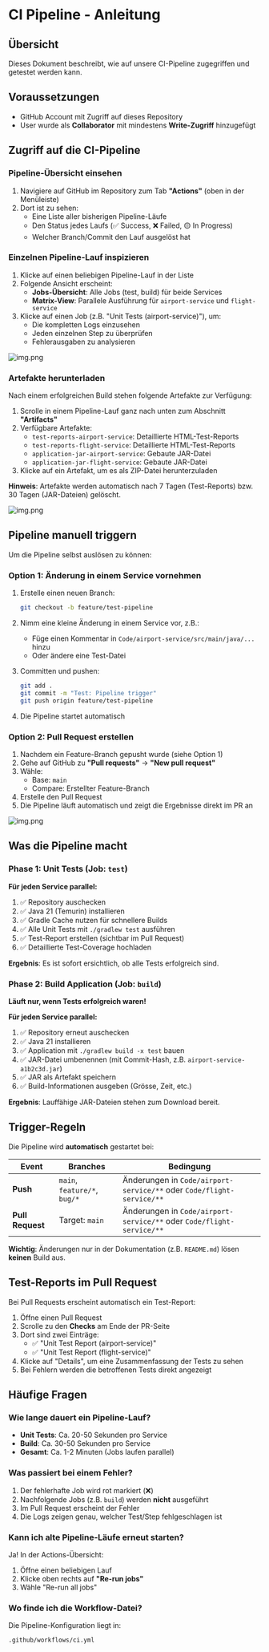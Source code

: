 # CI Pipeline - Anleitung

## Übersicht

Dieses Dokument beschreibt, wie auf unsere CI-Pipeline zugegriffen und getestet werden kann.

## Voraussetzungen

- GitHub Account mit Zugriff auf dieses Repository
- User wurde als **Collaborator** mit mindestens **Write-Zugriff** hinzugefügt

## Zugriff auf die CI-Pipeline

### Pipeline-Übersicht einsehen

1. Navigiere auf GitHub im Repository zum Tab **"Actions"** (oben in der Menüleiste)
2. Dort ist zu sehen:
    - Eine Liste aller bisherigen Pipeline-Läufe
    - Den Status jedes Laufs (✅ Success, ❌ Failed, 🟡 In Progress)
    - Welcher Branch/Commit den Lauf ausgelöst hat



### Einzelnen Pipeline-Lauf inspizieren

1. Klicke auf einen beliebigen Pipeline-Lauf in der Liste
2. Folgende Ansicht erscheint:
    - **Jobs-Übersicht**: Alle Jobs (test, build) für beide Services
    - **Matrix-View**: Parallele Ausführung für `airport-service` und `flight-service`
3. Klicke auf einen Job (z.B. "Unit Tests (airport-service)"), um:
    - Die kompletten Logs einzusehen
    - Jeden einzelnen Step zu überprüfen
    - Fehlerausgaben zu analysieren

![img.png](Images/img1.png)

### Artefakte herunterladen

Nach einem erfolgreichen Build stehen folgende Artefakte zur Verfügung:

1. Scrolle in einem Pipeline-Lauf ganz nach unten zum Abschnitt **"Artifacts"**
2. Verfügbare Artefakte:
    - `test-reports-airport-service`: Detaillierte HTML-Test-Reports
    - `test-reports-flight-service`: Detaillierte HTML-Test-Reports
    - `application-jar-airport-service`: Gebaute JAR-Datei
    - `application-jar-flight-service`: Gebaute JAR-Datei
3. Klicke auf ein Artefakt, um es als ZIP-Datei herunterzuladen

**Hinweis**: Artefakte werden automatisch nach 7 Tagen (Test-Reports) bzw. 30 Tagen (JAR-Dateien) gelöscht.

![img.png](Images/img2.png)

## Pipeline manuell triggern

Um die Pipeline selbst auslösen zu können:

### Option 1: Änderung in einem Service vornehmen

1. Erstelle einen neuen Branch:
   ```bash
   git checkout -b feature/test-pipeline
   ```

2. Nimm eine kleine Änderung in einem Service vor, z.B.:
    - Füge einen Kommentar in `Code/airport-service/src/main/java/...` hinzu
    - Oder ändere eine Test-Datei

3. Committen und pushen:
   ```bash
   git add .
   git commit -m "Test: Pipeline trigger"
   git push origin feature/test-pipeline
   ```

4. Die Pipeline startet automatisch

### Option 2: Pull Request erstellen

1. Nachdem ein Feature-Branch gepusht wurde (siehe Option 1)
2. Gehe auf GitHub zu **"Pull requests"** → **"New pull request"**
3. Wähle:
    - Base: `main`
    - Compare: Erstellter Feature-Branch
4. Erstelle den Pull Request
5. Die Pipeline läuft automatisch und zeigt die Ergebnisse direkt im PR an

![img.png](Images/img3.png)

## Was die Pipeline macht

### Phase 1: Unit Tests (Job: `test`)

**Für jeden Service parallel:**

1. ✅ Repository auschecken
2. ✅ Java 21 (Temurin) installieren
3. ✅ Gradle Cache nutzen für schnellere Builds
4. ✅ Alle Unit Tests mit `./gradlew test` ausführen
5. ✅ Test-Report erstellen (sichtbar im Pull Request)
6. ✅ Detaillierte Test-Coverage hochladen

**Ergebnis**: Es ist sofort ersichtlich, ob alle Tests erfolgreich sind.

### Phase 2: Build Application (Job: `build`)

**Läuft nur, wenn Tests erfolgreich waren!**

**Für jeden Service parallel:**

1. ✅ Repository erneut auschecken
2. ✅ Java 21 installieren
3. ✅ Application mit `./gradlew build -x test` bauen
4. ✅ JAR-Datei umbenennen (mit Commit-Hash, z.B. `airport-service-a1b2c3d.jar`)
5. ✅ JAR als Artefakt speichern
6. ✅ Build-Informationen ausgeben (Grösse, Zeit, etc.)

**Ergebnis**: Lauffähige JAR-Dateien stehen zum Download bereit.

## Trigger-Regeln

Die Pipeline wird **automatisch** gestartet bei:

| Event | Branches | Bedingung |
|-------|----------|-----------|
| **Push** | `main`, `feature/*`, `bug/*` | Änderungen in `Code/airport-service/**` oder `Code/flight-service/**` |
| **Pull Request** | Target: `main` | Änderungen in `Code/airport-service/**` oder `Code/flight-service/**` |

**Wichtig**: Änderungen nur in der Dokumentation (z.B. `README.md`) lösen **keinen** Build aus.

## Test-Reports im Pull Request

Bei Pull Requests erscheint automatisch ein Test-Report:

1. Öffne einen Pull Request
2. Scrolle zu den **Checks** am Ende der PR-Seite
3. Dort sind zwei Einträge:
    - ✅ "Unit Test Report (airport-service)"
    - ✅ "Unit Test Report (flight-service)"
4. Klicke auf "Details", um eine Zusammenfassung der Tests zu sehen
5. Bei Fehlern werden die betroffenen Tests direkt angezeigt

## Häufige Fragen

### Wie lange dauert ein Pipeline-Lauf?

- **Unit Tests**: Ca. 20-50 Sekunden pro Service
- **Build**: Ca. 30-50 Sekunden pro Service
- **Gesamt**: Ca. 1-2 Minuten (Jobs laufen parallel)

### Was passiert bei einem Fehler?

1. Der fehlerhafte Job wird rot markiert (❌)
2. Nachfolgende Jobs (z.B. `build`) werden **nicht** ausgeführt
3. Im Pull Request erscheint der Fehler
4. Die Logs zeigen genau, welcher Test/Step fehlgeschlagen ist

### Kann ich alte Pipeline-Läufe erneut starten?

Ja! In der Actions-Übersicht:
1. Öffne einen beliebigen Lauf
2. Klicke oben rechts auf **"Re-run jobs"**
3. Wähle "Re-run all jobs"

### Wo finde ich die Workflow-Datei?

Die Pipeline-Konfiguration liegt in:
```
.github/workflows/ci.yml
```